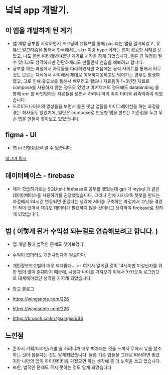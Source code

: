 # 넠넠 app 개발기.

## 이 앱을 개발하게 된 계기
  - 앱 개발 공부를 시작하면서 조코딩의 유튜브를 통해 gas 라는 앱을 알게되었고, 유튜브 알고리즘을 통해서 한국에서도 skrr 이랑 hype 이라는 앱이 성공한 사례를 보았고, 나도 한번 따라해봐야겠단 계기로 시작을 하게 되었습니다. 물론 긴 여정이 될 수 있다고도 생각하지만 간단하게라도 만들면서 연습을 해보려고 합니다.
  - 공부를 하는 과정에서 자료들을 따라하였지만 처음에는 공식 사이트를 통해서 아무것도 모르는 지식에서 시작해서 제대로 이해하지못하고도 넘어가는 경우도 발생하였고, 그로 인해 유튜브를 통해서 배우려고 했으나 자료들이 1~3년전 자료로 compose를 사용하지 않는 경우도 있었고 아키텍쳐의 경우에도 databinding 을 통해 xml 를 바인딩하는 자료들을 보면서 하려니 머리 속이 더더욱 뒤죽박죽이 되었습니다.
  - 드로이드나이츠의 영상들을 보면서 물론 옛날 앱들을 마이그레이션을 하는 과정을 겪는 회사들도 있었기에, 일단은 compose로 반응형 앱을 만드는 기준점을 두고 무슨 앱을 만들지 찾아보고 있었습니다.


## figma - Ui 

- 앱 ui 진행상황을 알 수 있습니다.

[피그마 링크](https://www.figma.com/design/qHDP0jbsqmy2GClC1Y3vIL/Untitled?node-id=0-1&t=zKGhhkZZQ8tGe6MS-0)


## 데이터베이스 - firebase

- 제가 학습하기로는 SQLite나 firebase로 공부를 했었는데 gpt 가 mysql 과 같은 데이터베이스를 사용하기를 권장했었습니다. 그러나 전에 카카오톡 챗봇을 만드는 과정에서 24시간 연동되면 좋겠다는 생각에 서버를 구축하는 과정에서 고난을 겪었던 적이 있어서 대규모 데이터가 필요하지 않을 것이라고 생각하여 firebase로 정하게 되었습니다.



## 법 ( 이렇게 된거 수익성 되는걸로 연습해보려고 합니다. )
- 앱 개발 중에 법적인 문제도 찾아보았다.
- 수익이 없더라도 개인사업자가 필요하다.
- 개인정보보호법이 매우 까다롭다...    <- 여기서 알게된 것이 14세미만 미성년자를 위한 법이 많이 존재하기 때문에, 사용자 나이를 가져오기 위해서 카카오톡 로그인으로 대체해야겠단 생각을 가지게 되었습니다.

- 참고 블로그
- <https://wingsnote.com/226>
- <https://wingsnote.com/226>
- <https://brunch.co.kr/@sungsiri/34>



## 느낀점
- 혼자서 기획/디자인/개발 을 하려니까 매우 벅차다는 것을 느껴서 무에서 유를 창조하는 것이 힘들다는 것도 알게되었습니다. 물론 기존 앱들을 그대로 따라하면 좋겠지만 나만의 앱이 아이덴티티를 가졌으면 하는 생각에 좀 더 노력을 쓰고 있습니다.
- 또한, 법적인 문제도 무시 못하는 것도 알게 되었습니다.









